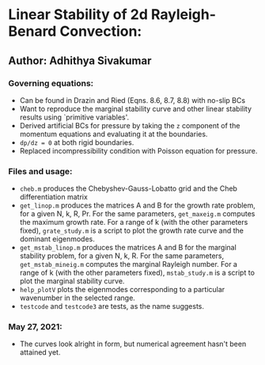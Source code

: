 # Linear Stability of 2d Rayleigh-Benard Convection: 
## Author: Adhithya Sivakumar
### Governing equations:
* Can be found in Drazin and Ried (Eqns. 8.6, 8.7, 8.8) with no-slip BCs
* Want to reproduce the marginal stability curve and other linear stability results using `primitive variables'.
* Derived artificial BCs for pressure by taking the ```z``` component of the momentum equations and evaluating it at the boundaries.
* ```dp/dz = 0``` at both rigid boundaries. 
* Replaced incompressibility condition with Poisson equation for pressure. 

### Files and usage: 

* ```cheb.m``` produces the Chebyshev-Gauss-Lobatto grid and the Cheb differentiation matrix
* ```get_linop.m``` produces the matrices A and B for the growth rate problem, for a given N, k, R, Pr. For the same parameters, ```get_maxeig.m``` computes the maximum growth rate. For a range of k (with the other parameters fixed), ```grate_study.m``` is a script to plot the growth rate curve and the dominant eigenmodes. 
* ```get_mstab_linop.m``` produces the matrices A and B for the marginal stability problem, for a given N, k, R. For the same parameters, ```get_mstab_mineig.m``` computes the marginal Rayleigh number. For a range of k (with the other parameters fixed), ```mstab_study.m``` is a script to plot the marginal stability curve. 
* ```help_plotV``` plots the eigenmodes corresponding to a particular wavenumber in the selected range.
* ```testcode``` and ```testcode3``` are tests, as the name suggests. 

### May 27, 2021:
* The curves look alright in form, but numerical agreement hasn't been attained yet. 




